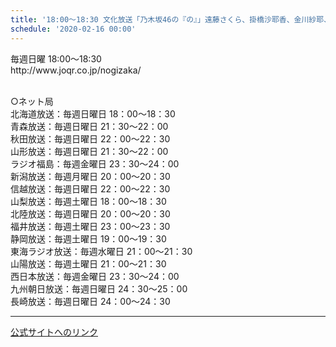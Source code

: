 ```yaml
---
title: '18:00～18:30 文化放送「乃木坂46の『の』」遠藤さくら、掛橋沙耶香、金川紗耶、田村真佑、矢久保美緒'
schedule: '2020-02-16 00:00'
---
```


<div id="detailBody"> <p>  毎週日曜 18:00～18:30  <br/>  http://www.joqr.co.jp/nogizaka/ </p> <p>  <br/>  &cir;ネット局  <br/>  北海道放送：毎週日曜日 18：00～18：30  <br/>  青森放送：毎週日曜日 21：30～22：00  <br/>  秋田放送：毎週日曜日 22：00～22：30  <br/>  山形放送：毎週日曜日 21：30～22：00  <br/>  ラジオ福島：毎週金曜日 23：30～24：00  <br/>  新潟放送：毎週月曜日 20：00～20：30  <br/>  信越放送：毎週日曜日 22：00～22：30  <br/>  山梨放送：毎週土曜日 18：00～18：30  <br/>  北陸放送：毎週日曜日 20：00～20：30  <br/>  福井放送：毎週土曜日 23：00～23：30  <br/>  静岡放送：毎週土曜日 19：00～19：30  <br/>  東海ラジオ放送：毎週水曜日 21：00～21：30  <br/>  山陽放送：毎週土曜日 21：00～21：30  <br/>  西日本放送：毎週金曜日 23：30～24：00  <br/>  九州朝日放送：毎週日曜日 24：30～25：00  <br/>  長崎放送：毎週日曜日 24：00～24：30 </p></div>

---
[公式サイトへのリンク]('http://www.nogizaka46.com/schedule/2020/02/054421.php?member=mio-yakubo&category=&monthly=202002')